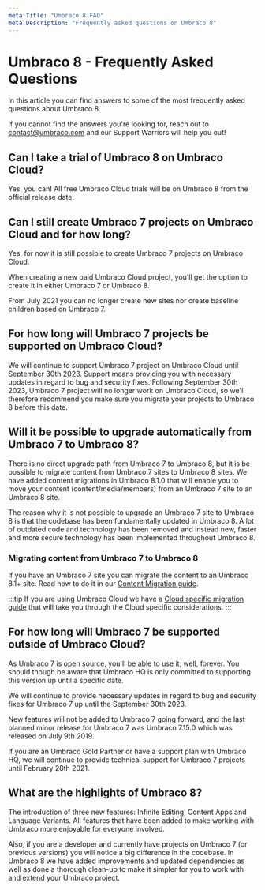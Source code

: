 ```yaml
---
meta.Title: "Umbraco 8 FAQ"
meta.Description: "Frequently asked questions on Umbraco 8"
---
```


# Umbraco 8 - Frequently Asked Questions

In this article you can find answers to some of the most frequently asked questions about Umbraco 8.

If you cannot find the answers you're looking for, reach out to contact@umbraco.com and our Support Warriors will help you out!

## Can I take a trial of Umbraco 8 on Umbraco Cloud?

Yes, you can! All free Umbraco Cloud trials will be on Umbraco 8 from the official release date.

## Can I still create Umbraco 7 projects on Umbraco Cloud and for how long?

Yes, for now it is still possible to create Umbraco 7 projects on Umbraco Cloud.

When creating a new paid Umbraco Cloud project, you’ll get the option to create it in either Umbraco 7 or Umbraco 8.

From July 2021 you can no longer create new sites nor create baseline children based on Umbraco 7.

## For how long will Umbraco 7 projects be supported on Umbraco Cloud?

We will continue to support Umbraco 7 project on Umbraco Cloud until September 30th 2023. Support means providing you with necessary updates in regard to bug and security fixes. Following September 30th 2023, Umbraco 7 project will no longer work on Umbraco Cloud, so we'll therefore recommend you make sure you migrate your projects to Umbraco 8 before this date.

## Will it be possible to upgrade automatically from Umbraco 7 to Umbraco 8?

There is no direct upgrade path from Umbraco 7 to Umbraco 8, but it is be possible to migrate content from Umbraco 7 sites to Umbraco 8 sites. We have added content migrations in Umbraco 8.1.0 that will enable you to move your content (content/media/members) from an Umbraco 7 site to an Umbraco 8 site.

The reason why it is not possible to upgrade an Umbraco 7 site to Umbraco 8 is that the codebase has been fundamentally updated in Umbraco 8. A lot of outdated code and technology has been removed and instead new, faster and more secure technology has been implemented throughout Umbraco 8.

### Migrating content from Umbraco 7 to Umbraco 8

If you have an Umbraco 7 site you can migrate the content to an Umbraco 8.1+ site. Read how to do it in our [Content Migration guide](Getting-Started/Setup/Upgrading/migrating-to-v8).

:::tip
If you are using Umbraco Cloud we have a [Cloud specific migration guide](Umbraco-Cloud/Upgrades/Migrating-from-7-to-8) that will take you through the Cloud specific considerations.
:::

## For how long will Umbraco 7 be supported outside of Umbraco Cloud?

As Umbraco 7 is open source, you'll be able to use it, well, forever. You should though be aware that Umbraco HQ is only committed to supporting this version up until a specific date.

We will continue to provide necessary updates in regard to bug and security fixes for Umbraco 7 up until the September 30th 2023.

New features will not be added to Umbraco 7 going forward, and the last planned minor release for Umbraco 7 was Umbraco 7.15.0 which was released on July 9th 2019.

If you are an Umbraco Gold Partner or have a support plan with Umbraco HQ, we will continue to provide technical support for Umbraco 7 projects until February 28th 2021.

## What are the highlights of Umbraco 8?

The introduction of three new features: Infinite Editing, Content Apps and Language Variants. All features that have been added to make working with Umbraco more enjoyable for everyone involved.

Also, if you are a developer and currently have projects on Umbraco 7 (or previous versions) you will notice a big difference in the codebase. In Umbraco 8 we have added improvements and updated dependencies as well as done a thorough clean-up to make it simpler for you to work with and extend your Umbraco project.
